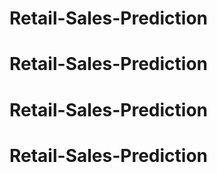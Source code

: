 # Retail-Sales-Prediction
# Retail-Sales-Prediction
# Retail-Sales-Prediction
# Retail-Sales-Prediction
